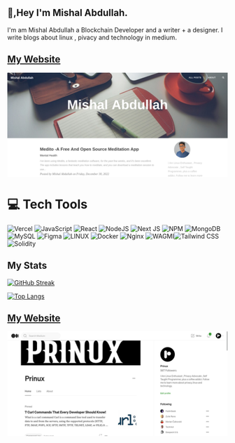 ## 👋,Hey I'm Mishal Abdullah.

I'm am Mishal Abdullah a Blockchain Developer and a writer + a designer. I write blogs  about linux , pivacy and technology in medium.

##  [My Website](https://mishalabdullah.xyz)
[![My Website](/myscreenshot.png)](https://mishalabdullah.xyz)


# 💻 Tech Tools

![Vercel](https://img.shields.io/badge/vercel-%23000000.svg?style=for-the-badge&logo=vercel&logoColor=white)   ![JavaScript](https://img.shields.io/badge/javascript-%23323330.svg?style=for-the-badge&logo=javascript&logoColor=%23F7DF1E) ![React](https://img.shields.io/badge/react-%2320232a.svg?style=for-the-badge&logo=react&logoColor=%2361DAFB)  ![NodeJS](https://img.shields.io/badge/node.js-6DA55F?style=for-the-badge&logo=node.js&logoColor=white) ![Next JS](https://img.shields.io/badge/Next-black?style=for-the-badge&logo=next.js&logoColor=white) ![NPM](https://img.shields.io/badge/NPM-%23000000.svg?style=for-the-badge&logo=npm&logoColor=white)  ![MongoDB](https://img.shields.io/badge/MongoDB-%234ea94b.svg?style=for-the-badge&logo=mongodb&logoColor=white) ![MySQL](https://img.shields.io/badge/mysql-%2300f.svg?style=for-the-badge&logo=mysql&logoColor=white) ![Figma](https://img.shields.io/badge/figma-%23F24E1E.svg?style=for-the-badge&logo=figma&logoColor=white) ![LINUX](https://img.shields.io/badge/Linux-FCC624?style=for-the-badge&logo=linux&logoColor=black) ![Docker](https://img.shields.io/badge/docker-%230db7ed.svg?style=for-the-badge&logo=docker&logoColor=white) ![Nginx](https://img.shields.io/badge/nginx-%23009639.svg?style=for-the-badge&logo=nginx&logoColor=white) ![WAGMI](https://img.shields.io/badge/WAGMI-%23FF69B4.svg?style=for-the-badge)![Tailwind CSS](https://img.shields.io/badge/Tailwind%20CSS-%2308B2E3.svg?style=for-the-badge&logo=tailwind-css&logoColor=white)
![Solidity](https://img.shields.io/badge/Solidity-%237267E2.svg?style=for-the-badge&logo=solidity&logoColor=white)




<!-- 
![Fedora](https://img.shields.io/badge/fedora-%230db7ed.svg?style=for-the-badge&logo=fedora&logoColor=white)
-->
## My Stats

[![GitHub Streak](http://github-readme-streak-stats.herokuapp.com?user=Mishalabdullah&theme=dark&background=000000)]([https://git.io/streak-stats](https://github-readme-streak-stats.herokuapp.com/?user=Mishalabdullah))
<!-- 
[![Mishal' github stats](https://github-readme-stats.vercel.app/api?username=Mishalabdullah)](https://github.com/Mishalabdullah/github-readme-stats)
[![Top Langs](https://github-readme-stats.vercel.app/api/top-langs/?username=Mishalabdullah&show_icons=true&title_color=fff&icon_color=79ff97&text_color=9f9f9f&bg_color=151515)](https://github.com/kushal98?tab=repositories)
-->
[![Top Langs](https://github-readme-stats.vercel.app/api/top-langs/?username=Mishalabdullah&layout=compact&theme=vision-friendly-dark)](https://github.com/anuraghazra/github-readme-stats)



##  [My Website](https://medium.com/@Prinux)
[![My Website](/myscreenshot2.png)](https://medium.com/@Prinux)
